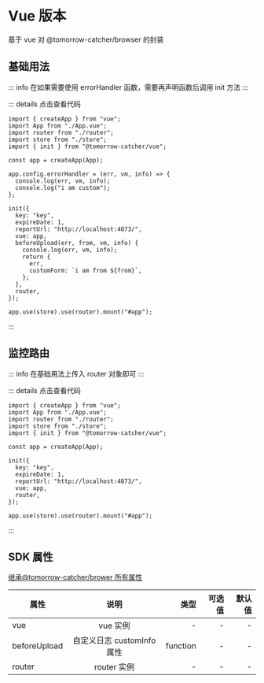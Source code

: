 # Vue 版本

基于 vue 对 @tomorrow-catcher/browser 的封装

## 基础用法

::: info
在如果需要使用 errorHandler 函数，需要再声明函数后调用 init 方法
:::

::: details 点击查看代码

```js{5,14-27}
import { createApp } from "vue";
import App from "./App.vue";
import router from "./router";
import store from "./store";
import { init } from "@tomorrow-catcher/vue";

const app = createApp(App);

app.config.errorHandler = (err, vm, info) => {
  console.log(err, vm, info);
  console.log("i am custom");
};

init({
  key: "key",
  expireDate: 1,
  reportUrl: "http://localhost:4873/",
  vue: app,
  beforeUpload(err, from, vm, info) {
    console.log(err, vm, info);
    return {
      err,
      customForm: `i am from ${from}`,
    };
  },
  router,
});

app.use(store).use(router).mount("#app");

```

:::

## 监控路由

::: info
在基础用法上传入 router 对象即可
:::

::: details 点击查看代码

```js{3,14}
import { createApp } from "vue";
import App from "./App.vue";
import router from "./router";
import store from "./store";
import { init } from "@tomorrow-catcher/vue";

const app = createApp(App);

init({
  key: "key",
  expireDate: 1,
  reportUrl: "http://localhost:4873/",
  vue: app,
  router,
});

app.use(store).use(router).mount("#app");

```

:::

## SDK 属性

[继承@tomorrow-catcher/brower 所有属性](./browser#sdk-属性)

| 属性         |            说明            |     类型 | 可选值 | 默认值 |
| ------------ | :------------------------: | -------: | -----: | -----: |
| vue          |          vue 实例          |        - |      - |      - |
| beforeUpload | 自定义日志 customInfo 属性 | function |      - |      - |
| router       |        router 实例         |        - |      - |      - |
